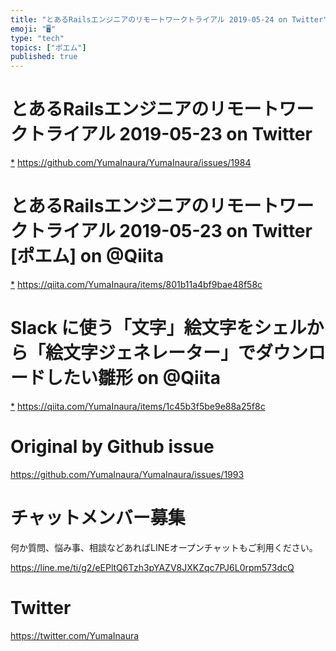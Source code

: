 ```yaml
---
title: "とあるRailsエンジニアのリモートワークトライアル 2019-05-24 on Twitter"
emoji: "🖥"
type: "tech"
topics: ["ポエム"]
published: true
---
```


# とあるRailsエンジニアのリモートワークトライアル 2019-05-23 on Twitter
 [*](https://twitter.com/YumaInaura/status/1131577608917921794")
<https://github.com/YumaInaura/YumaInaura/issues/1984>
# とあるRailsエンジニアのリモートワークトライアル 2019-05-23 on Twitter [ポエム] on @Qiita
 [*](https://twitter.com/YumaInaura/status/1131592529655189505")
<https://qiita.com/YumaInaura/items/801b11a4bf9bae48f58c>
# Slack に使う「文字」絵文字をシェルから「絵文字ジェネレーター」でダウンロードしたい雛形 on @Qiita
 [*](https://twitter.com/YumaInaura/status/1131752876756234240")
<https://qiita.com/YumaInaura/items/1c45b3f5be9e88a25f8c>



# Original by Github issue

https://github.com/YumaInaura/YumaInaura/issues/1993








<!-- Update From Qiita API -->

# チャットメンバー募集


何か質問、悩み事、相談などあればLINEオープンチャットもご利用ください。

https://line.me/ti/g2/eEPltQ6Tzh3pYAZV8JXKZqc7PJ6L0rpm573dcQ





# Twitter


https://twitter.com/YumaInaura


<!-- Update From Qiita API -->


